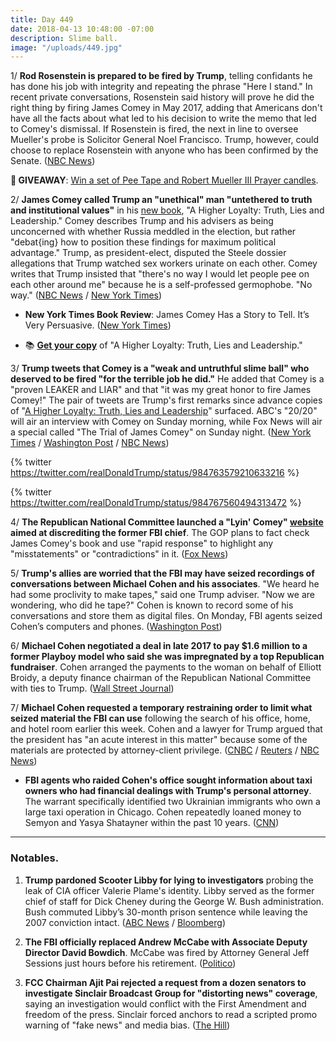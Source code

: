 ```yaml
---
title: Day 449
date: 2018-04-13 10:48:00 -07:00
description: Slime ball.
image: "/uploads/449.jpg"
---
```


1/ **Rod Rosenstein is prepared to be fired by Trump**, telling confidants he has done his job with integrity and repeating the phrase "Here I stand." In recent private conversations, Rosenstein said history will prove he did the right thing by firing James Comey in May 2017, adding that Americans don't have all the facts about what led to his decision to write the memo that led to Comey's dismissal. If Rosenstein is fired, the next in line to oversee Mueller's probe is Solicitor General Noel Francisco. Trump, however, could choose to replace Rosenstein with anyone who has been confirmed by the Senate. ([NBC News](https://www.nbcnews.com/politics/justice-department/deputy-ag-rod-rosenstein-tells-confidantes-he-prepared-be-fired-n865596))

**🎁 GIVEAWAY**: [Win a set of Pee Tape and Robert Mueller III Prayer candles](https://whatthefuckjusthappenedtoday.com/pee-tape/).

2/ **James Comey called Trump an "unethical" man "untethered to truth and institutional values"** in his [new book](https://amzn.to/2HwPV91), "A Higher Loyalty: Truth, Lies and Leadership." Comey describes Trump and his advisers as being unconcerned with whether Russia meddled in the election, but rather "debat{ing} how to position these findings for maximum political advantage." Trump, as president-elect, disputed the Steele dossier allegations that Trump watched sex workers urinate on each other. Comey writes that Trump insisted that "there's no way I would let people pee on each other around me" because he is a self-professed germophobe. "No way." ([NBC News](https://www.nbcnews.com/politics/justice-department/comey-new-book-paints-trump-liar-divorced-reality-n865651) / [New York Times](https://www.nytimes.com/2018/04/12/us/politics/trump-comey-book.html))

* **New York Times Book Review**: James Comey Has a Story to Tell. It’s Very Persuasive. ([New York Times](https://www.nytimes.com/2018/04/12/books/review/james-comey-a-higher-loyalty.html))

* 📚 **[Get your copy](https://amzn.to/2JKcgkc)** of "A Higher Loyalty: Truth, Lies and Leadership."

3/ **Trump tweets that Comey is a "weak and untruthful slime ball" who deserved to be fired "for the terrible job he did."** He added that Comey is a "proven LEAKER and LIAR" and that "it was my great honor to fire James Comey!" The pair of tweets are Trump's first remarks since advance copies of "[A Higher Loyalty: Truth, Lies and Leadership](https://amzn.to/2GWXdG2)" surfaced. ABC's "20/20" will air an interview with Comey on Sunday morning, while Fox News will air a special called "The Trial of James Comey" on Sunday night. ([New York Times](https://www.nytimes.com/2018/04/13/us/politics/trump-calls-comey-untruthful-slimeball-as-book-details-released.html) / [Washington Post](https://www.washingtonpost.com/politics/untruthful-slimeball-trump-blasts-comey-as-details-emerge-from-scathing-book/2018/04/13/489ae64a-3eff-11e8-8d53-eba0ed2371cc_story.html) / [NBC News](https://www.nbcnews.com/politics/white-house/trump-blasts-comey-untruthful-slime-ball-after-book-revelations-n865701))

{% twitter https://twitter.com/realDonaldTrump/status/984763579210633216 %}

{% twitter https://twitter.com/realDonaldTrump/status/984767560494313472 %}

4/ **The Republican National Committee launched a "Lyin' Comey" [website](https://lyincomey.com/) aimed at discrediting the former FBI chief**. The GOP plans to fact check James Comey's book and use "rapid response" to highlight any "misstatements" or "contradictions" in it. ([Fox News](http://www.foxnews.com/politics/2018/04/12/gop-launches-aggressive-lyin-comey-website-ahead-release-former-fbi-chiefs-book.html))

5/ **Trump's allies are worried that the FBI may have seized recordings of conversations between Michael Cohen and his associates**. "We heard he had some proclivity to make tapes," said one Trump adviser. "Now we are wondering, who did he tape?" Cohen is known to record some of his conversations and store them as digital files. On Monday, FBI agents seized Cohen’s computers and phones. ([Washington Post](https://www.washingtonpost.com/politics/trumps-allies-worry-that-federal-investigators-may-have-seized-recordings-made-by-his-attorney/2018/04/12/16d6345a-3e89-11e8-912d-16c9e9b37800_story.html?utm_term=.95e186827bc9))

6/ **Michael Cohen negotiated a deal in late 2017 to pay $1.6 million to a former Playboy model who said she was impregnated by a top Republican fundraiser**. Cohen arranged the payments to the woman on behalf of Elliott Broidy, a deputy finance chairman of the Republican National Committee with ties to Trump. ([Wall Street Journal](https://www.wsj.com/articles/trump-lawyer-michael-cohen-negotiated-1-6-million-settlement-for-top-republican-fundraiser-1523638726))

7/ **Michael Cohen requested a temporary restraining order to limit what seized material the FBI can use** following the search of his office, home, and hotel room earlier this week. Cohen and a lawyer for Trump argued that the president has "an acute interest in this matter" because some of the materials are protected by attorney-client privilege. ([CNBC](https://www.cnbc.com/2018/04/13/trump-lawyer-michael-cohen-tries-to-suppress-information-found-in-fbi-raid.html) / [Reuters](https://www.reuters.com/article/us-usa-trump-russia-cohen/trump-lawyer-seeks-to-halt-quick-review-of-materials-in-fbi-raid-idUSKBN1HK1VX) / [NBC News](https://www.nbcnews.com/politics/politics-news/trump-hires-lawyer-shield-items-seized-fbi-raid-cohen-n865756))

* **FBI agents who raided Cohen's office sought information about taxi owners who had financial dealings with Trump's personal attorney**. The warrant specifically identified two Ukrainian immigrants who own a large taxi operation in Chicago. Cohen repeatedly loaned money to Semyon and Yasya Shatayner within the past 10 years. ([CNN](https://www.cnn.com/2018/04/13/politics/fbi-raid-michael-cohen-tax-owners/index.html))

---

### Notables.

1. **Trump pardoned Scooter Libby for lying to investigators** probing the leak of CIA officer Valerie Plame's identity. Libby served as the former chief of staff for Dick Cheney during the George W. Bush administration. Bush commuted Libby’s 30-month prison sentence while leaving the 2007 conviction intact. ([ABC News](http://abcnews.go.com/Politics/president-trump-poised-pardon-scooter-libby-dick-cheneys/story?id=54433032) / [Bloomberg](https://www.bloomberg.com/news/articles/2018-04-13/trump-pardons-cheney-aide-scooter-libby-for-lying-in-cia-probe))

2. **The FBI officially replaced Andrew McCabe with Associate Deputy Director David Bowdich**. McCabe was fired by Attorney General Jeff Sessions just hours before his retirement. ([Politico](https://www.politico.com/story/2018/04/13/david-bowdich-fbi-mccabe-replacement-522068))

3. **FCC Chairman Ajit Pai rejected a request from a dozen senators to investigate Sinclair Broadcast Group for "distorting news" coverage**, saying an investigation would conflict with the First Amendment and freedom of the press. Sinclair forced anchors to read a scripted promo warning of "fake news" and media bias. ([The Hill](http://thehill.com/policy/technology/382902-fcc-chairman-rejects-senators-request-to-investigate-sinclair))

